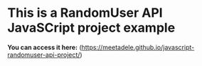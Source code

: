 # This is a RandomUser API JavaSCript project example

**You can access it here:** (https://meetadele.github.io/javascript-randomuser-api-project/)
